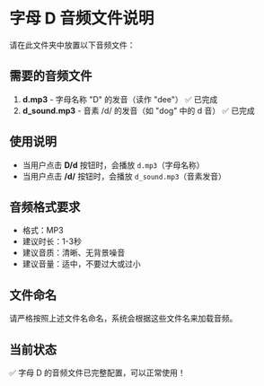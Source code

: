 # 字母 D 音频文件说明

请在此文件夹中放置以下音频文件：

## 需要的音频文件

1. **d.mp3** - 字母名称 "D" 的发音（读作 "dee"） ✅ 已完成
2. **d_sound.mp3** - 音素 /d/ 的发音（如 "dog" 中的 d 音） ✅ 已完成

## 使用说明

- 当用户点击 **D/d** 按钮时，会播放 `d.mp3`（字母名称）
- 当用户点击 **/d/** 按钮时，会播放 `d_sound.mp3`（音素发音）

## 音频格式要求

- 格式：MP3
- 建议时长：1-3秒
- 建议音质：清晰、无背景噪音
- 建议音量：适中，不要过大或过小

## 文件命名

请严格按照上述文件名命名，系统会根据这些文件名来加载音频。

## 当前状态

✅ 字母 D 的音频文件已完整配置，可以正常使用！ 